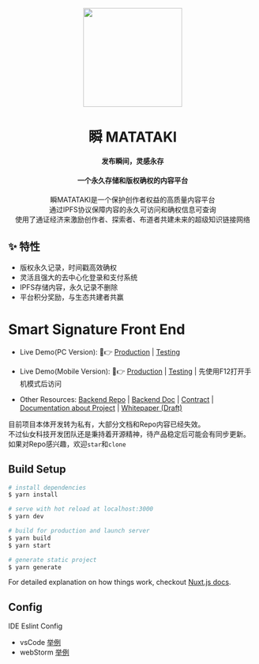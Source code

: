 <p align="center">
  <a href="https://www.matataki.io">
    <img width="200" src="https://i.loli.net/2019/09/03/9NAspLIWTPy5kRB.png">
  </a>
</p>

<h1 align="center">瞬 MATATAKI</h1>
<h4 align="center">发布瞬间，灵感永存</h4>
<h4 align="center">一个永久存储和版权确权的内容平台</h4>
<div align="center">

瞬MATATAKI是一个保护创作者权益的高质量内容平台</br>
通过IPFS协议保障内容的永久可访问和确权信息可查询</br>
使用了通证经济来激励创作者、探索者、布道者共建未来的超级知识链接网络

</div>

## ✨ 特性

- 版权永久记录，时间戳高效确权
- 灵活且强大的去中心化登录和支付系统
- IPFS存储内容，永久记录不删除
- 平台积分奖励，与生态共建者共赢

# Smart Signature Front End

- Live Demo(PC Version): 🙋👉 [Production](https://www.matataki.io/) | [Testing](https://wwwtest.smartsignature.io)
- Live Demo(Mobile Version): 🙋👉 [Production](https://matataki.io/) | [Testing](https://smartsignature.io) | 先使用F12打开手机模式后访问

- Other Resources: [Backend Repo](https://github.com/smart-signature/smart-signature-backend) | [Backend Doc](https://github.com/smart-signature/smart-signature-backend/blob/master/doc.md) | [Contract](https://github.com/smart-signature/smart-signature-EOS-contract) | [Documentation about Project](https://shimo.im/docs/UOYT3DqklCYBbzny) | [Whitepaper (Draft)](https://hackmd.io/Q3KNkxjgSwKRJ5cfBL2I4g)

目前项目本体开发转为私有，大部分文档和Repo内容已经失效。</br>
不过仙女科技开发团队还是秉持着开源精神，待产品稳定后可能会有同步更新。</br>
如果对Repo感兴趣，欢迎`star`和`clone`

## Build Setup

``` bash
# install dependencies
$ yarn install

# serve with hot reload at localhost:3000
$ yarn dev

# build for production and launch server
$ yarn build
$ yarn start

# generate static project
$ yarn generate
```

For detailed explanation on how things work, checkout [Nuxt.js docs](https://nuxtjs.org).

## Config
IDE Eslint Config
 - vsCode [举例](https://juejin.im/post/59097cd7a22b9d0065fb61d2)
 - webStorm [举例](https://www.jianshu.com/p/926a0e17a42d)
